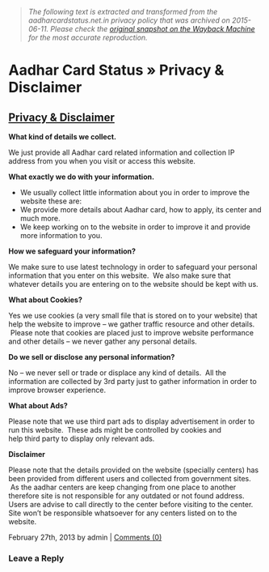 > *The following text is extracted and transformed from the aadharcardstatus.net.in privacy policy that was archived on 2015-06-11. Please check the [original snapshot on the Wayback Machine](https://web.archive.org/web/20150611161055id_/http%3A//www.aadharcardstatus.net.in/privacy) for the most accurate reproduction.*

# Aadhar Card Status » Privacy & Disclaimer

## [Privacy & Disclaimer](http://www.aadharcardstatus.net.in/privacy/ "Permanent Link to Privacy & Disclaimer")

**What kind of details we collect.**

We just provide all Aadhar card related information and collection IP address from you when you visit or access this website.

**What exactly we do with your information.**

  * We usually collect little information about you in order to improve the website these are:
  * We provide more details about Aadhar card, how to apply, its center and much more.
  * We keep working on to the website in order to improve it and provide more information to you.



**How we safeguard your information?**

We make sure to use latest technology in order to safeguard your personal information that you enter on this website.  We also make sure that whatever details you are entering on to the website should be kept with us.

**What about Cookies?**

Yes we use cookies (a very small file that is stored on to your website) that help the website to improve – we gather traffic resource and other details.  Please note that cookies are placed just to improve website performance and other details – we never gather any personal details.

**Do we sell or disclose any personal information?**

No – we never sell or trade or displace any kind of details.  All the information are collected by 3rd party just to gather information in order to improve browser experience.

**What about Ads?**

Please note that we use third part ads to display advertisement in order to run this website.  These ads might be controlled by cookies and help third party to display only relevant ads.

**Disclaimer**

Please note that the details provided on the website (specially centers) has been provided from different users and collected from government sites.  As the aadhar centers are keep changing from one place to another therefore site is not responsible for any outdated or not found address. Users are advise to call directly to the center before visiting to the center. Site won’t be responsible whatsoever for any centers listed on to the website.

February 27th, 2013 by admin | [Comments (0)](http://www.aadharcardstatus.net.in/privacy/#comments)

### Leave a Reply
